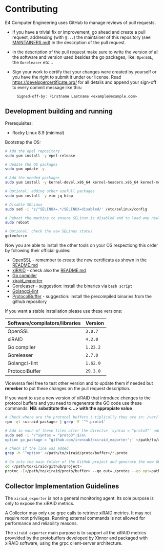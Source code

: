 # Contributing

E4 Computer Engineering uses GitHub to manage reviews of pull requests.

* If you have a trivial fix or improvement, go ahead and create a pull request,
  addressing (with `@...`) the maintainer of this repository (see
  [MAINTAINERS.md](./MAINTAINERS.md)) in the description of the pull request.

* In the description of the pull request make sure to write the version of all
  the software and version used besides the go packages, like:
  `OpenSSL`, the `Goreleaser` etc...

* Sign your work to certify that your changes were created by yourself or you
  have the right to submit it under our license. Read
  <https://developercertificate.org/> for all details and append your sign-off to
  every commit message like this:

        Signed-off-by: Firstname Lastname <example@example.com>

## Development building and running

Prerequisites:

* Rocky Linux 8.9 (minimal)

Bootstrap the OS:

```bash
# Add the epel repository
sudo yum install -y epel-release

# Update the OS packages
sudo yum update -y

# Add the needed packages
sudo yum install -y kernel-devel.x86_64 kernel-headers.x86_64 kernel-modules.x86_64 kernel-modules-extra.x86_64 kernel-tools.x86_64 kernel-tools-libs.x86_64 kernel-rpm-macros.noarch git wget

# Optional: adding other usefull packages
sudo yum install -y vim jq htop

# Disable SELinux
sudo sed -i 's/^SELINUX=.*/SELINUX=disabled/' /etc/selinux/config

# Reboot the machine to ensure SELinux is disabled and to load any newly installed kernel modules
sudo reboot

# Optional: check the new SELinux status
getenforce
```

Now you are able to install the other tools on your OS respectiong this order by following their official guides:

* [OpenSSL](https://github.com/openssl/openssl/blob/master/INSTALL.md#installing-openssl) - remember to create the new certificats as shown in the [README.md](./README.md#openssl-installation)
* [xiRAID](https://xinnor.io/resources/xiraid-classic/) - check also the [README.md](./README.md#xiraid-installation)
* [Go compiler](https://golang.org/dl/)
* [xiraid_exporter](./README.md#xiraid_exporter-installation-and-usage)
* [Goreleaser](https://goreleaser.com/install/#go-install) - suggestion: install the binaries via `bash script`
* [Golangci-lint](https://golangci-lint.run/welcome/install/#local-installation)
* [ProtocolBuffer](https://protobuf.dev/installation/) - suggestion: install the precompiled binaries from the github repository

If you want a stable installation please use these versions:

| **Software/compilators/libraries**   | **Version**       |
|--------------------------------------|-------------------|
| OpenSSL                              | `3.0.7`           |
| xiRAID                               | `4.2.0`           |
| Go compiler                          | `1.23.2`          |
| Goreleaser                           | `2.7.0`           |
| Golangci-lint                        | `1.62.0`          |
| ProtocolBuffer                       | `29.3.0`          |

Viceversa feel free to test other version and to update them if needed but **remeber** to put
these changes on the pull request description.

If you want to use a new version of xiRAID that introduce chenges to the protocol buffers and you need to regenerate the GO code use these commands:
**NB: sobstitute the <...> with the appropiate value**

```bash
# Check where are the protocol buffers ( tiplically they are in: /var/lib/xraid/gRPC/protobuf )
rpm -ql <xiraid-package> | grep -E '^*.proto$'

# Add in each of these files after the directve `syntax = "proto3"` add the line: `option go_package = "github.com/ironcub3/xiraid_exporter`
sudo sed -i '/^syntax = "proto3";$/a\
option go_package = "github.com/ironcub3/xiraid_exporter";' </path/to/xiraid/proto/buffer>/*.proto

# Check if the line was added
grep -h '^option' </path/to/xiraid/proto/buffer>/*.proto

# Go into the main folder of the GitHub project and generate the new GO code from the protocol buffer
cd </path/to/xiraid/github/project>
protoc -I</path/to/xiraid/proto/buffer> --go_out=./protos --go_opt=paths=source_relative --go-grpc_out=./protos --go-grpc_opt=paths=source_relative </path/to/xiraid/proto/buffer>/*.proto
```

## Collector Implementation Guidelines

The `xiraid_exporter` is not a general monitoring agent. Its sole purpose is only to
expose the xiRAID metrics.

A Collector may only use grpc calls to retrieve xiRAID metrics.
It may not require root privileges. Running external commands is 
not allowed for performance and reliability reasons.

The `xiraid_exporter` main purpose is to support all the xiRAID metrics provvided by the protobuffers
 developed by Xinnor and packaged with xiRAID software, using the grpc client-server architecture.